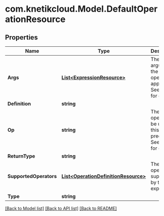 # com.knetikcloud.Model.DefaultOperationResource
## Properties

Name | Type | Description | Notes
------------ | ------------- | ------------- | -------------
**Args** | [**List&lt;ExpressionResource&gt;**](ExpressionResource.md) | The arguments the operator apply to. See notes for details. | 
**Definition** | **string** |  | [optional] 
**Op** | **string** | The operator to be used in this predicate. See notes for details. | 
**ReturnType** | **string** |  | [optional] 
**SupportedOperators** | [**List&lt;OperationDefinitionResource&gt;**](OperationDefinitionResource.md) | The operators supported by this expression | [optional] 
**Type** | **string** |  | [optional] 

[[Back to Model list]](../README.md#documentation-for-models) [[Back to API list]](../README.md#documentation-for-api-endpoints) [[Back to README]](../README.md)

